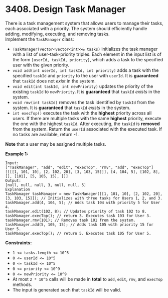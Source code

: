 # 3408. Design Task Manager
There is a task management system that allows users to manage their tasks, each associated with a priority. The system should efficiently handle adding, modifying, executing, and removing tasks.  
Implement the `TaskManager` class:  
- `TaskManager(vector<vector<int>>& tasks)` initializes the task manager with a list of user-task-priority triples. Each element in the input list is of the form `[userId, taskId, priority]`, which adds a task to the specified user with the given priority.  
- `void add(int userId, int taskId, int priority)` adds a task with the specified `taskId` and `priority` to the user with `userId`. It is **guaranteed** that `taskId` does not *exist* in the system.  
- `void edit(int taskId, int newPriority)` updates the priority of the existing `taskId` to `newPriority`. It is **guaranteed** that `taskId` *exists* in the system.  
- `void rmv(int taskId)` removes the task identified by `taskId` from the system. It is **guaranteed** that `taskId` *exists* in the system.  
- `int execTop()` executes the task with the **highest** priority across all users. If there are multiple tasks with the same **highest** priority, execute the one with the highest `taskId`. After executing, the `taskId` is **removed** from the system. Return the `userId` associated with the executed task. If no tasks are available, return -1.

**Note** that a user may be assigned multiple tasks.

**Example 1:**
```
Input:
["TaskManager", "add", "edit", "execTop", "rmv", "add", "execTop"]
[[[[1, 101, 10], [2, 102, 20], [3, 103, 15]]], [4, 104, 5], [102, 8], [], [101], [5, 105, 15], []]
Output:
[null, null, null, 3, null, null, 5]
Explanation
TaskManager taskManager = new TaskManager([[1, 101, 10], [2, 102, 20], [3, 103, 15]]); // Initializes with three tasks for Users 1, 2, and 3.
taskManager.add(4, 104, 5); // Adds task 104 with priority 5 for User 4.
taskManager.edit(102, 8); // Updates priority of task 102 to 8.
taskManager.execTop(); // return 3. Executes task 103 for User 3.
taskManager.rmv(101); // Removes task 101 from the system.
taskManager.add(5, 105, 15); // Adds task 105 with priority 15 for User 5.
taskManager.execTop(); // return 5. Executes task 105 for User 5.
```

**Constraints:**
- `1 <= tasks.length <= 10^5`
- `0 <= userId <= 10^5`
- `0 <= taskId <= 10^5`
- `0 <= priority <= 10^9`
- `0 <= newPriority <= 10^9`
- At most `2 * 10^5` calls will be made in **total** to `add`, `edit`, `rmv`, and `execTop` methods.
- The input is generated such that `taskId` will be valid.
